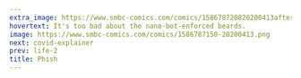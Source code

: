 ```yaml
---
extra_image: https://www.smbc-comics.com/comics/158678720820200413after.png
hovertext: It's too bad about the nano-bot-enforced beards.
image: https://www.smbc-comics.com/comics/1586787150-20200413.png
next: covid-explainer
prev: life-2
title: Phish
---
```

